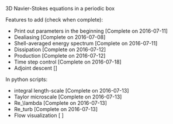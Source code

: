 3D Navier-Stokes equations in a periodic box

Features to add (check when complete):

- Print out parameters in the beginning [Complete on 2016-07-11]
- Dealiasing [Complete on 2016-07-08]
- Shell-averaged energy spectrum [Complete on 2016-07-11] 
- Dissipation [Complete on 2016-07-12]
- Production [Complete on 2016-07-12]
- Time step control [Complete on 2016-07-18] 
- Adjoint descent []

In python scripts:
- integral length-scale [Complete on 2016-07-13]
- Taylor microscale [Complete on 2016-07-13]
- Re_\lambda [Complete on 2016-07-13]
- Re_turb [Complete on 2016-07-13]
- Flow visualization [ ]
